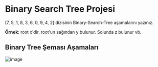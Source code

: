# Binary Search Tree Projesi
[7, 5, 1, 8, 3, 6, 0, 9, 4, 2] dizisinin Binary-Search-Tree aşamalarını yazınız.

**Örnek:** root x'dir. root'un sağından y bulunur. Solunda z bulunur vb.

## Binary Tree Şeması Aşamaları
													
![image](https://user-images.githubusercontent.com/103898383/173250549-360dea2c-fbc9-4fb8-a07f-742d5e6f1473.png)
